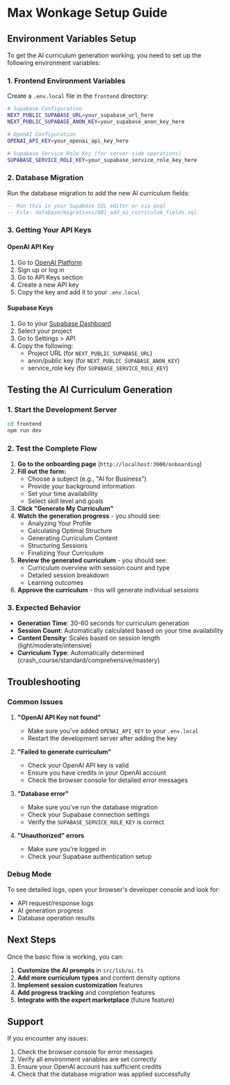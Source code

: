 # Max Wonkage Setup Guide

## Environment Variables Setup

To get the AI curriculum generation working, you need to set up the following environment variables:

### 1. Frontend Environment Variables

Create a `.env.local` file in the `frontend` directory:

```bash
# Supabase Configuration
NEXT_PUBLIC_SUPABASE_URL=your_supabase_url_here
NEXT_PUBLIC_SUPABASE_ANON_KEY=your_supabase_anon_key_here

# OpenAI Configuration
OPENAI_API_KEY=your_openai_api_key_here

# Supabase Service Role Key (for server-side operations)
SUPABASE_SERVICE_ROLE_KEY=your_supabase_service_role_key_here
```

### 2. Database Migration

Run the database migration to add the new AI curriculum fields:

```sql
-- Run this in your Supabase SQL editor or via psql
-- File: database/migrations/001_add_ai_curriculum_fields.sql
```

### 3. Getting Your API Keys

#### OpenAI API Key
1. Go to [OpenAI Platform](https://platform.openai.com/)
2. Sign up or log in
3. Go to API Keys section
4. Create a new API key
5. Copy the key and add it to your `.env.local`

#### Supabase Keys
1. Go to your [Supabase Dashboard](https://supabase.com/dashboard)
2. Select your project
3. Go to Settings > API
4. Copy the following:
   - Project URL (for `NEXT_PUBLIC_SUPABASE_URL`)
   - anon/public key (for `NEXT_PUBLIC_SUPABASE_ANON_KEY`)
   - service_role key (for `SUPABASE_SERVICE_ROLE_KEY`)

## Testing the AI Curriculum Generation

### 1. Start the Development Server

```bash
cd frontend
npm run dev
```

### 2. Test the Complete Flow

1. **Go to the onboarding page** (`http://localhost:3000/onboarding`)
2. **Fill out the form:**
   - Choose a subject (e.g., "AI for Business")
   - Provide your background information
   - Set your time availability
   - Select skill level and goals
3. **Click "Generate My Curriculum"**
4. **Watch the generation progress** - you should see:
   - Analyzing Your Profile
   - Calculating Optimal Structure
   - Generating Curriculum Content
   - Structuring Sessions
   - Finalizing Your Curriculum
5. **Review the generated curriculum** - you should see:
   - Curriculum overview with session count and type
   - Detailed session breakdown
   - Learning outcomes
6. **Approve the curriculum** - this will generate individual sessions

### 3. Expected Behavior

- **Generation Time**: 30-60 seconds for curriculum generation
- **Session Count**: Automatically calculated based on your time availability
- **Content Density**: Scales based on session length (light/moderate/intensive)
- **Curriculum Type**: Automatically determined (crash_course/standard/comprehensive/mastery)

## Troubleshooting

### Common Issues

1. **"OpenAI API Key not found"**
   - Make sure you've added `OPENAI_API_KEY` to your `.env.local`
   - Restart the development server after adding the key

2. **"Failed to generate curriculum"**
   - Check your OpenAI API key is valid
   - Ensure you have credits in your OpenAI account
   - Check the browser console for detailed error messages

3. **"Database error"**
   - Make sure you've run the database migration
   - Check your Supabase connection settings
   - Verify the `SUPABASE_SERVICE_ROLE_KEY` is correct

4. **"Unauthorized" errors**
   - Make sure you're logged in
   - Check your Supabase authentication setup

### Debug Mode

To see detailed logs, open your browser's developer console and look for:
- API request/response logs
- AI generation progress
- Database operation results

## Next Steps

Once the basic flow is working, you can:

1. **Customize the AI prompts** in `src/lib/ai.ts`
2. **Add more curriculum types** and content density options
3. **Implement session customization** features
4. **Add progress tracking** and completion features
5. **Integrate with the expert marketplace** (future feature)

## Support

If you encounter any issues:
1. Check the browser console for error messages
2. Verify all environment variables are set correctly
3. Ensure your OpenAI account has sufficient credits
4. Check that the database migration was applied successfully
